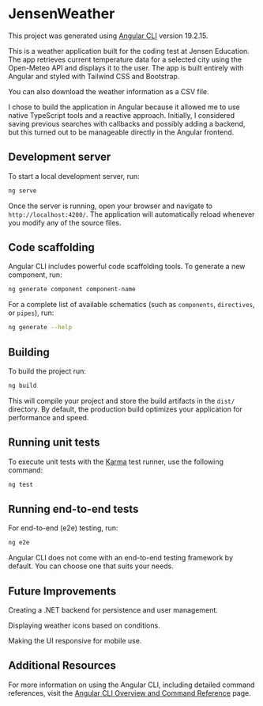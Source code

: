 # JensenWeather

This project was generated using [Angular CLI](https://github.com/angular/angular-cli) version 19.2.15.

This is a weather application built for the coding test at Jensen Education. The app retrieves current temperature data for a selected city using the Open-Meteo API and displays it to the user. The app is built entirely with Angular and styled with Tailwind CSS and Bootstrap.

You can also download the weather information as a CSV file.

I chose to build the application in Angular because it allowed me to use native TypeScript tools and a reactive approach. Initially, I considered saving previous searches with callbacks and possibly adding a backend, but this turned out to be manageable directly in the Angular frontend.

## Development server

To start a local development server, run:

```bash
ng serve
```

Once the server is running, open your browser and navigate to `http://localhost:4200/`. The application will automatically reload whenever you modify any of the source files.

## Code scaffolding

Angular CLI includes powerful code scaffolding tools. To generate a new component, run:

```bash
ng generate component component-name
```

For a complete list of available schematics (such as `components`, `directives`, or `pipes`), run:

```bash
ng generate --help
```

## Building

To build the project run:

```bash
ng build
```

This will compile your project and store the build artifacts in the `dist/` directory. By default, the production build optimizes your application for performance and speed.

## Running unit tests

To execute unit tests with the [Karma](https://karma-runner.github.io) test runner, use the following command:

```bash
ng test
```

## Running end-to-end tests

For end-to-end (e2e) testing, run:

```bash
ng e2e
```

Angular CLI does not come with an end-to-end testing framework by default. You can choose one that suits your needs.

## Future Improvements
Creating a .NET backend for persistence and user management.

Displaying weather icons based on conditions.

Making the UI responsive for mobile use.

## Additional Resources

For more information on using the Angular CLI, including detailed command references, visit the [Angular CLI Overview and Command Reference](https://angular.dev/tools/cli) page.
